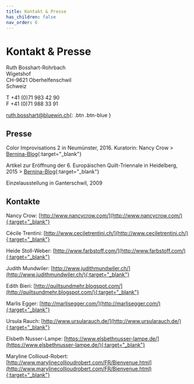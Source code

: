 ```yaml
---
title: Kontakt & Presse
has_children: false
nav_order: 6
---
```


# Kontakt & Presse

Ruth Bosshart-Rohrbach<br/>
Wigetshof<br/>
CH-9621 Oberhelfenschwil<br/>
Schweiz

T +41 (0)71 983 42 90<br/>
F +41 (0)71 988 33 91<br/>

[ruth.bosshart@bluewin.ch](mailto:ruth.bosshart@bluewin.ch){: .btn .btn-blue }

## Presse

Color Improvisations 2 in Neumünster, 2016. Kuratorin: Nancy Crow > [Bernina-Blog](https://blog.bernina.com/de/2016/02/ausstellungstipps-maerz-2016/){:target="_blank"}

Artikel zur Eröffnung der 6. Europäischen Quilt-Triennale in Heidelberg, 2015 > [Bernina-Blog](https://blog.bernina.com/de/2015/10/eroeffnung-europaeischen-quilt-triennale/){:target="_blank"}

Einzelausstellung in Ganterschwil, 2009

## Kontakte

Nancy Crow: [http://www.nancycrow.com/](http://www.nancycrow.com/){:target="_blank"}

Cécile Trentini: [http://www.ceciletrentini.ch/](http://www.ceciletrentini.ch/){:target="_blank"}

Heide Stoll-Weber: [http://www.farbstoff.com/](http://www.farbstoff.com/){:target="_blank"}

Judith Mundwiler: [http://www.judithmundwiler.ch/](http://www.judithmundwiler.ch/){:target="_blank"}

Edith Bieri: [http://quiltsundmehr.blogspot.com/](http://quiltsundmehr.blogspot.com/){:target="_blank"}

Marlis Egger: [http://marlisegger.com/](http://marlisegger.com/){:target="_blank"}

Ursula Rauch: [http://www.ursularauch.de/](http://www.ursularauch.de/){:target="_blank"}

Elsbeth Nusser-Lampe: [https://www.elsbethnusser-lampe.de/](https://www.elsbethnusser-lampe.de/){:target="_blank"}

Maryline Collioud-Robert: [http://www.marylinecollioudrobert.com/FR/Bienvenue.html](http://www.marylinecollioudrobert.com/FR/Bienvenue.html){:target="_blank"}
